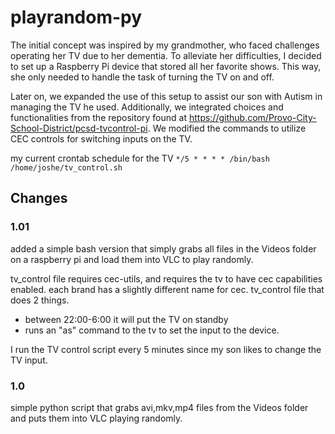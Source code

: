 # playrandom-py

The initial concept was inspired by my grandmother, who faced challenges operating her TV due to her dementia. To alleviate her difficulties, I decided to set up a Raspberry Pi device that stored all her favorite shows. This way, she only needed to handle the task of turning the TV on and off.

Later on, we expanded the use of this setup to assist our son with Autism in managing the TV he used. Additionally, we integrated choices and functionalities from the repository found at https://github.com/Provo-City-School-District/pcsd-tvcontrol-pi. We modified the commands to utilize CEC controls for switching inputs on the TV.


my current crontab schedule for the TV
```*/5 * * * * /bin/bash /home/joshe/tv_control.sh```

## Changes
### 1.01
added a simple bash version that simply grabs all files in the Videos folder on a raspberry pi and load them into VLC to play randomly.

tv_control file requires cec-utils, and requires the tv to have cec capabilities enabled. each brand has a slightly different name for cec. tv_control file that does 2 things. 
- between 22:00-6:00 it will put the TV on standby
- runs an "as" command to the tv to set the input to the device.

I run the TV control script every 5 minutes since my son likes to change the TV input.
### 1.0
simple python script that grabs avi,mkv,mp4 files from the Videos folder and puts them into VLC playing randomly.